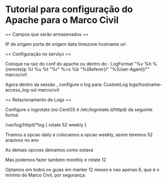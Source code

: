 # Tutorial para configuração do Apache para o Marco Civil

== Campos que serão armazenados ==

IP de origem
porta de origem
data
timezone
hostname
uri

== Configuração no serviço ==

Coloque na raiz do conf do apache ou dentro do <IfModule log_config_module>:
LogFormat "%v %h %{remote}p %l %u %t \"%r\" %>s %b \"%{Referer}i\" \"%{User-Agent}i\"" marcocivil

Agora dentro da sessão <VirtualHost>, configure o log para:
CustomLog logs/hostname-access_log-ssl marcocivil

== Rotacionamento de Logs ==

Configure o logrotate (no CentOS é /etc/logrotate.d/httpd) da seguinte forma:

/var/log/httpd/*log { 
rotate 52 
weekly
}

Tiramos a opcao daily e colocamos a opcao weekly, assim teremos 52 arquivos no ano

As demais opcoes deixamos como estava

Mas podemos fazer tambem monthly e rotate 12

Optamos em todos os guias em manter 12 meses e nao apenas 6, que é o mínimo do Marco Civil, por segurança.
